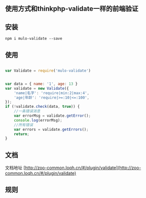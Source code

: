 ## 使用方式和thinkphp-validate一样的前端验证

## 安装

```
npm i mulo-validate --save

```

## 使用

```javascript

var Validate = require('mulo-validate')


var data = { name: '1', age: 13 }
var validate = new Validate({
    'name|名字': 'require|min:2|max:4',
    'age|年龄': 'require|>=:10|<=:100',
});
if (!validate.check(data, true)) {
    //一条错误消息
    var errorMsg = validate.getError();
    console.log(errorMsg);
    //所有错误
    var errors = validate.getErrors();
    return;
}

```

## 文档

文档地址 [http://zoo-common.loqh.cn/#/plugin/validate](http://zoo-common.loqh.cn/#/plugin/validate)

## 规则

